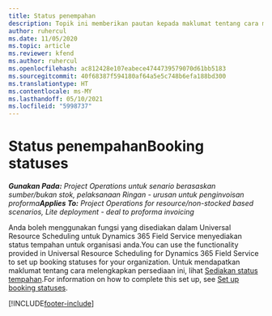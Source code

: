 ```yaml
---
title: Status penempahan
description: Topik ini memberikan pautan kepada maklumat tentang cara menyediakan status tempahan untuk Project Operations.
author: ruhercul
ms.date: 11/05/2020
ms.topic: article
ms.reviewer: kfend
ms.author: ruhercul
ms.openlocfilehash: ac812428e107eabece4744739579070d61bb5183
ms.sourcegitcommit: 40f68387f594180af64a5e5c748b6efa188bd300
ms.translationtype: HT
ms.contentlocale: ms-MY
ms.lasthandoff: 05/10/2021
ms.locfileid: "5998737"
---
```

# <a name="booking-statuses"></a><span data-ttu-id="0ebe3-103">Status penempahan</span><span class="sxs-lookup"><span data-stu-id="0ebe3-103">Booking statuses</span></span>

<span data-ttu-id="0ebe3-104">_**Gunakan Pada:** Project Operations untuk senario berasaskan sumber/bukan stok, pelaksanaan Ringan - urusan untuk penginvoisan proforma_</span><span class="sxs-lookup"><span data-stu-id="0ebe3-104">_**Applies To:** Project Operations for resource/non-stocked based scenarios, Lite deployment - deal to proforma invoicing_</span></span>

<span data-ttu-id="0ebe3-105">Anda boleh menggunakan fungsi yang disediakan dalam Universal Resource Scheduling untuk Dynamics 365 Field Service menyediakan status tempahan untuk organisasi anda.</span><span class="sxs-lookup"><span data-stu-id="0ebe3-105">You can use the functionality provided in Universal Resource Scheduling for Dynamics 365 Field Service to set up booking statuses for your organization.</span></span> <span data-ttu-id="0ebe3-106">Untuk mendapatkan maklumat tentang cara melengkapkan persediaan ini, lihat [Sediakan status tempahan](/dynamics365/field-service/set-up-booking-statuses).</span><span class="sxs-lookup"><span data-stu-id="0ebe3-106">For information on how to complete this set up, see [Set up booking statuses](/dynamics365/field-service/set-up-booking-statuses).</span></span>


[!INCLUDE[footer-include](../includes/footer-banner.md)]